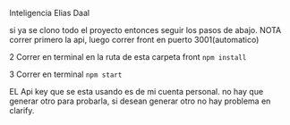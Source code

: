 Inteligencia Elias Daal

si ya se clono todo el proyecto entonces seguir los pasos de abajo.
NOTA
correr primero la api, luego correr front en puerto 3001(automatico)
 
2 Correr en terminal en la ruta de esta carpeta front
`npm install`

3 Correr en terminal 
`npm start`

EL Api key que se esta usando es de mi cuenta personal. no hay que generar otro para probarla, si desean generar otro no hay problema en clarify. 

